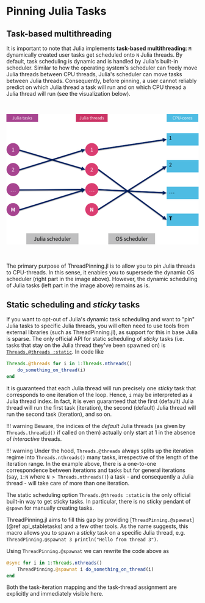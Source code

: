 # Pinning Julia Tasks

## Task-based multithreading
It is important to note that Julia implements **task-based multithreading**: `M` dynamically created user tasks get scheduled onto `N` Julia threads. By default, task scheduling is dynamic and is handled by Julia's built-in scheduler. Similar to how the operating system's scheduler can freely move Julia threads between CPU threads, Julia's scheduler can move tasks between Julia threads. Consequently, before pinning, a user cannot reliably predict on which Julia thread a task will run and on which CPU thread a Julia thread will run (see the visualization below).

<br>

![tasks_threads_cores](tasks_threads_cores.svg)

<br>

The primary purpose of ThreadPinning.jl is to allow you to pin Julia threads to CPU-threads. In this sense, it enables you to supersede the dynamic OS scheduler (right part in the image above). However, the dynamic scheduling of Julia tasks (left part in the image above) remains as is.

## Static scheduling and *sticky* tasks

If you want to opt-out of Julia's dynamic task scheduling and want to "pin" Julia tasks to specific Julia threads, you will often need to use tools from external libraries (such as ThreadPinning.jl), as support for this in base Julia is sparse. The only official API for static scheduling of *sticky* tasks (i.e. tasks that stay on the Julia thread they've been spawned on) is [`Threads.@threads :static`](https://docs.julialang.org/en/v1/base/multi-threading/#Base.Threads.@threads). In code like

```julia
Threads.@threads for i in 1:Threads.nthreads()
    do_something_on_thread(i)
end
```

it is guaranteed that each Julia thread will run precisely one *sticky* task that corresponds to one iteration of the loop. Hence, `i` may be interpreted as a Julia thread index. In fact, it is even guaranteed that the first (default) Julia thread will run the first task (iteration), the second (default) Julia thread will run the second task (iteration), and so on.

!!! warning
    Beware, the indices of the *default* Julia threads (as given by `Threads.threadid()` if called on them) actually only start at 1 in the absence of *interactive* threads.

!!! warning
    Under the hood, `Threads.@threads` always splits up the iteration regime into `Threads.nthreads()` many tasks, irrespective of the length of the iteration range. In the example above, there is a one-to-one correspondence between iterations and tasks but for general iterations (say, `1:N` where `N > Threads.nthreads()`) a task - and consequently a Julia thread - will take care of more than one iteration.

The static scheduling option `Threads.@threads :static` is the only official built-in way to get sticky tasks. In particular, there is no sticky pendant of `@spawn` for manually creating tasks.

ThreadPinning.jl aims to fill this gap by providing [`ThreadPinning.@spawnat`](@ref api_stabletasks) and a few other tools. As the name suggests, this macro allows you to spawn a *sticky* task on a specific Julia thread, e.g. `ThreadPinning.@spawnat 3 println("Hello from thread 3")`.

Using `ThreadPinning.@spawnat` we can rewrite the code above as

```julia
@sync for i in 1:Threads.nthreads()
    ThreadPinning.@spawnat i do_something_on_thread(i)
end
```

Both the task-iteration mapping and the task-thread assignment are explicitly and immediately visible here.